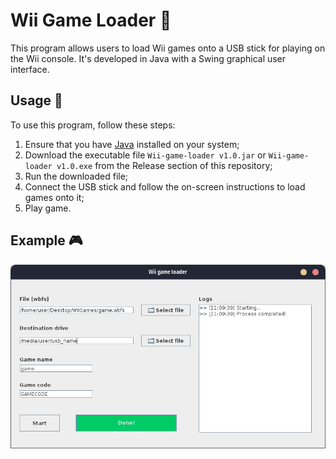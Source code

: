 # Wii Game Loader 👾

This program allows users to load Wii games onto a USB stick for playing on the Wii console. It's developed in Java with a Swing graphical user interface.

## Usage 💪

To use this program, follow these steps:

1. Ensure that you have [Java](https://www.java.com) installed on your system;
2. Download the executable file `Wii-game-loader v1.0.jar` or `Wii-game-loader v1.0.exe` from the Release section of this repository;
3. Run the downloaded file;
4. Connect the USB stick and follow the on-screen instructions to load games onto it;
5. Play game.

## Example 🎮

![Screenshot 2](img/app_screen.png)
